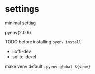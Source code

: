 # settings
minimal setting

pyenv(2.0.6)

TODO before installing `pyenv install`

* libffi-dev
* sqlite-devel

make venv default :
```pyenv global ${venv}```
